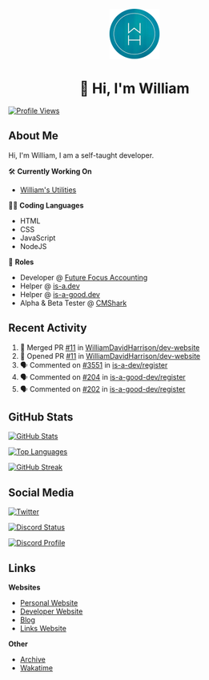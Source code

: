 <p align="center"><img src="https://raw.githubusercontent.com/WilliamDavidHarrison/WilliamDavidHarrison/main/assets/logo.png" height="100" width="100"></p>

<h1 align="center">👋 Hi, I'm William</h1>

[![Profile Views](https://komarev.com/ghpvc/?username=williamdavidharrison&color=blue&style=for-the-badge)](https://github.com/williamdavidharrison)

<h2>About Me</h2>

Hi, I'm William, I am a self-taught developer.

🛠️ **Currently Working On**
- [William's Utilities](https://github.com/williamsutilities/bot)

🧑‍💻 **Coding Languages**
- HTML
- CSS
- JavaScript
- NodeJS

💼 **Roles**
- Developer @ [Future Focus Accounting](https://github.com/futurefocusaccounting)
- Helper @ [is-a.dev](https://github.com/is-a-dev/register)
- Helper @ [is-a-good.dev](https://github.com/is-a-good-dev/register)
- Alpha & Beta Tester @ [CMShark](https://github.com/wclarkey/cmshark)

<h2>Recent Activity</h2>

<!--START_SECTION:activity-->
1. 🎉 Merged PR [#11](https://github.com/WilliamDavidHarrison/dev-website/pull/11) in [WilliamDavidHarrison/dev-website](https://github.com/WilliamDavidHarrison/dev-website)
2. 💪 Opened PR [#11](https://github.com/WilliamDavidHarrison/dev-website/pull/11) in [WilliamDavidHarrison/dev-website](https://github.com/WilliamDavidHarrison/dev-website)
3. 🗣 Commented on [#3551](https://github.com/is-a-dev/register/issues/3551) in [is-a-dev/register](https://github.com/is-a-dev/register)
4. 🗣 Commented on [#204](https://github.com/is-a-good-dev/register/issues/204) in [is-a-good-dev/register](https://github.com/is-a-good-dev/register)
5. 🗣 Commented on [#202](https://github.com/is-a-good-dev/register/issues/202) in [is-a-good-dev/register](https://github.com/is-a-good-dev/register)
<!--END_SECTION:activity-->

<h2>GitHub Stats</h2>

[![GitHub Stats](https://github-readme-stats.api.williamharrison.dev/api?username=williamdavidharrison&theme=algolia&show_icons=true&border_radius=8&count_private=true&include_all_commits=true)](https://github.com/williamdavidharrison)

[![Top Languages](https://github-readme-stats.api.williamharrison.dev/api/top-langs/?username=williamdavidharrison&theme=algolia&layout=compact&border_radius=8)](https://github.com/williamdavidharrison)

[![GitHub Streak](https://wh-github-readme-streak-stats.herokuapp.com/?user=WilliamDavidHarrison&theme=dark)](https://github.com/williamdavidharrison)

<h2>Social Media</h2>

[![Twitter](https://img.shields.io/twitter/follow/WDHarrison09?color=1DA1F2&logo=twitter&style=for-the-badge)](https://twitter.com/intent/user?screen_name=wdharrison09)

[![Discord Status](https://discord-md-badge.api.williamharrison.dev/api/shield/853158265466257448?theme=discord-inverted)](https://discord.com/users/853158265466257448)

[![Discord Profile](https://lanyard-profile-readme.api.williamharrison.dev/api/853158265466257448)](https://discord.com/users/853158265466257448)

<h2>Links</h2>

**Websites**
- [Personal Website](https://william.net.au)
- [Developer Website](https://williamharrison.dev)
- [Blog](https://www.williamharrison.blog)
- [Links Website](https://williamharrison.me)

**Other**
- [Archive](https://archive.williamharrison.dev)
- [Wakatime](https://wakatime.com/@wh)
